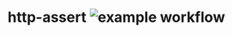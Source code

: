 # http-assert ![example workflow](https://github.com/PlanitarInc/http-assert/actions/workflows/go.yml/badge.svg)
